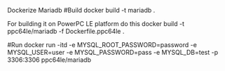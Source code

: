 Dockerize Mariadb 
#Build
docker build -t mariadb .

For building it on PowerPC LE platform do this
docker build -t ppc64le/mariadb -f Dockerfile.ppc64le .

#Run
docker run -itd -e MYSQL_ROOT_PASSWORD=password -e MYSQL_USER=user -e MYSQL_PASSWORD=pass -e MYSQL_DB=test -p 3306:3306 ppc64le/mariadb 
